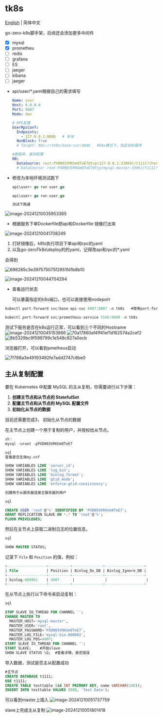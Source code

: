 # tk8s

[English](README.md) | 简体中文

 go-zero-k8s脚手架，后续还会添加更多中间件

- [x] mysql
- [x] prometheu
- [ ] redis
- [ ] grafana
- [ ] ES
- [ ] jaeger
- [ ] kibana
- [ ] jaeger

- api/user/*.yaml根据自己的需求填写

  ```yaml
  Name: user
  Host: 0.0.0.0
  Port: 8887
  Mode: dev
  
  # RPC配置
  UserRpcConf:
    Endpoints:
      - 127.0.0.1:8886   # 本地
    NonBlock: True
    # Target: K8s://tk8s/base-svc:8886   #k8s模式下，指定目标服务
  
  #数据库、缓存配置
  DB:
    DataSource: root:PXDN93VRKUm8TeE7@tcp(127.0.0.1:33069)/t1111?charset=utf8mb4&parseTime=true&loc=Asia%2FShanghai  
    # DataSource: root:PXDN93VRKUm8TeE7@tcp(mysql-master:3306)/t1111?charset=utf8mb4&parseTime=true&loc=Asia%2FShanghai
  ```

- 修改为本地环境测试跑下

  ```go
  api\user> go run user.go
  
  api\user> go run user.go
  
  测试下跑通
  ```

![image-20241210035953365](https://github.com/user-attachments/assets/f524ec80-f79a-40df-8de2-4296ff783765)





- 根据服务下单Dockerfile把api和Dockerfile 镜像打出来


![image-20241210041708249](https://github.com/user-attachments/assets/17b2e4cc-87d7-4855-94fd-5b8e678387bd)

1. 打好镜像后，k8ts执行项目下单api和rpc的yaml	
2. 以及go-zeroTk8s\deploy的的yaml，记得改api和rpc的*.yaml

会得到

![698285c3e397575075f2951fd1b8b10](https://github.com/user-attachments/assets/186c5c6d-5d26-4b7b-9b6f-6a8e719a37ba)


![image-20241210044704294](https://github.com/user-attachments/assets/0d019277-4e20-4ae5-9795-3d2621e5526a)



- 查看运行状态	

  可以暴露指定的k8s端口，也可以直接使用nodeport

```go
kubectl port-forward svc/base-api-svc 8887:8887 -n tk8s   #使用port-forward，

kubectl port-forward svc/prometheus-service 5556:9090 -n tk8s

```

测试下服务是否在k8s运行正常，可以看到三个不同的Hostname
![image-20241210045153866](https://github.com/user-attachments/assets/cee74bd6-ac72-4617-b4db-1b072be6f92a)
![70a17860af4ff41ef1d162574a2cef2](https://github.com/user-attachments/assets/d75417c1-a175-468e-9d42-764c217ffa43)
![8b5329bc9f599799c1e548c827a0ecb](https://github.com/user-attachments/assets/96d99380-b4da-457c-8849-f7e96b40d6bc)



浏览器打开，可以看到pmetheus启动

![7f788a3e49193492fe7add2747c8be0](https://github.com/user-attachments/assets/1581c4e4-5fa4-4b3d-8619-378a631f0b53)




## 主从复制配置

要在 Kubernetes 中配置 MySQL 的主从复制，你需要进行以下步骤：

1. **创建主节点和从节点的 StatefulSet**
2. **配置主节点和从节点的 MySQL 配置文件**
3. **初始化从节点的数据**

目前还需要完成3， 初始化从节点的数据

在主节点上创建一个用于复制的用户，并授权给从节点。

```sql
sh：
mysql -uroot -pPXDN93VRKUm8TeE7

sql 
查看是否生效my.cnf

SHOW VARIABLES LIKE 'server_id';
SHOW VARIABLES LIKE 'log_bin';
SHOW VARIABLES LIKE 'binlog_format';
SHOW VARIABLES LIKE 'gtid_mode';
SHOW VARIABLES LIKE 'enforce-gtid-consistency';

创建用于从服务器连接主服务器的用户

sql

CREATE USER 'root'@'%' IDENTIFIED BY 'PXDN93VRKUm8TeE7';
GRANT REPLICATION SLAVE ON *.* TO 'root'@'%';
FLUSH PRIVILEGES;

```

然后在主节点上获取二进制日志的位置信息。

```sql
sql

SHOW MASTER STATUS;
```

记录下 `File` 和 `Position` 的值，例如：

```sql
+------------------+----------+--------------+------------------+
| File             | Position | Binlog_Do_DB | Binlog_Ignore_DB |
+------------------+----------+--------------+------------------+
| binlog.000002    | 4007      |              |                  |
+------------------+----------+--------------+------------------+
```

在从节点上执行以下命令来启动复制：

```sql
sql

STOP SLAVE IO_THREAD FOR CHANNEL '';
CHANGE MASTER TO
  MASTER_HOST='mysql-master',
  MASTER_USER='root',
  MASTER_PASSWORD='PXDN93VRKUm8TeE7',
  MASTER_LOG_FILE='mysql-bin.000002',
  MASTER_LOG_POS=4007;
START SLAVE IO_THREAD FOR CHANNEL '';
START SLAVE;    #开始slave
SHOW SLAVE STATUS \G;  #查看详情，是否错误

```

导入数据，测试是否主从配置成功

```sql
#主节点
CREATE DATABASE t1111;
USE t1111;
CREATE TABLE testtable (id INT PRIMARY KEY, name VARCHAR(100));
INSERT INTO testtable VALUES (888, 'Test Data');


```

可以看到master上插入
![image-20241210051737759](https://github.com/user-attachments/assets/71acb111-02d2-469a-9e53-e649050b3c66)



slave上完成主从复制
![image-20241210051801418](https://github.com/user-attachments/assets/4c4177e8-170d-4190-bfde-b527ea12f24d)

